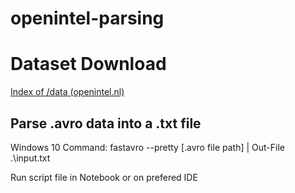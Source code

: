 # openintel-parsing

# Dataset Download
[Index of /data (openintel.nl)](https://data.openintel.nl/data/)

## Parse .avro data into a .txt file
Windows 10 Command:
fastavro --pretty [.avro file path] | Out-File .\input.txt

Run script file in Notebook or on prefered IDE

